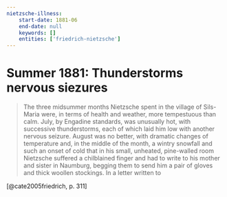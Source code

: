 ```yaml
---
nietzsche-illness:
    start-date: 1881-06
    end-date: null
    keywords: []
    entities: ['friedrich-nietzsche']
---
```


# Summer 1881: Thunderstorms nervous siezures

> The three midsummer months Nietzsche spent in the village of Sils-Maria were,
> in terms of health and weather, more tempestuous than calm. July, by Engadine
> standards, was unusually hot, with successive thunderstorms, each of which
> laid him low with another nervous seizure. August was no better, with
> dramatic changes of temperature and, in the middle of the month, a wintry
> snowfall and such an onset of cold that in his small, unheated, pine-walled
> room Nietzsche suffered a chilblained finger and had to write to his mother
> and sister in Naumburg, begging them to send him a pair of gloves and thick
> woollen stockings. In a letter written to

[@cate2005friedrich, p. 311]
